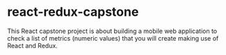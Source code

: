 # react-redux-capstone
This React capstone project is about building a mobile web application to check a list of metrics (numeric values) that you will create making use of React and Redux.
